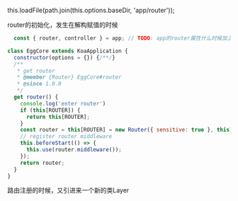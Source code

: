 this.loadFile(path.join(this.options.baseDir, 'app/router'));

router的初始化，发生在解构赋值的时候

```js app/router.js
  const { router, controller } = app; // TODO: app的router属性什么时候加上的。
```

```js
class EggCore extends KoaApplication {
  constructor(options = {}) {/**/}
  /**
   * get router
   * @member {Router} EggCore#router
   * @since 1.0.0
   */
  get router() {
    console.log('enter router')
    if (this[ROUTER]) {
      return this[ROUTER];
    }
    const router = this[ROUTER] = new Router({ sensitive: true }, this);
    // register router middleware
    this.beforeStart(() => {
      this.use(router.middleware());
    });
    return router;
  }
}
```

路由注册的时候，又引进来一个新的类Layer

